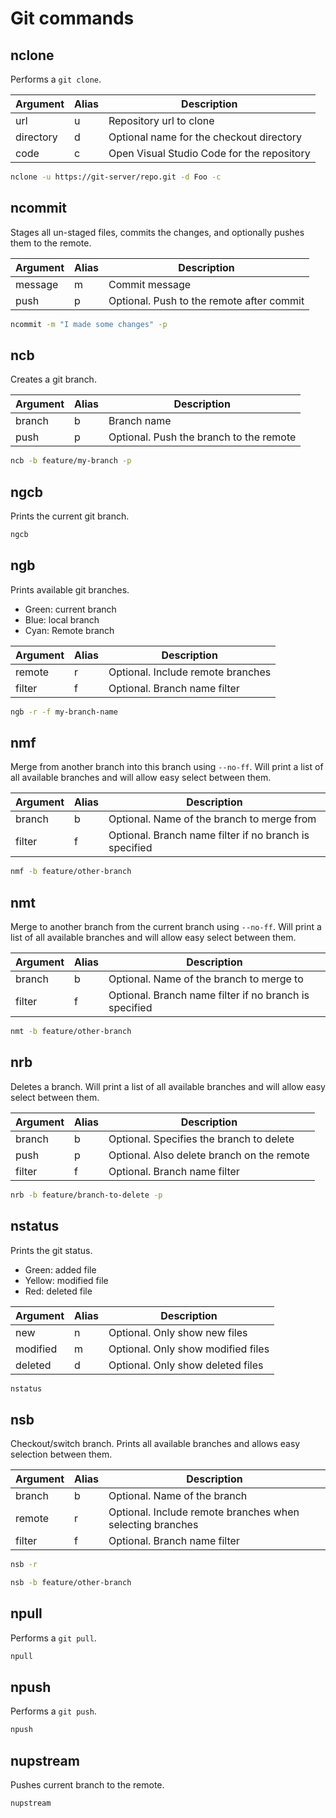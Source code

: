 # Git commands

## nclone
Performs a `git clone`.

| Argument  | Alias | Description |
| --------- | ----- | ----------- |
| url       | u     | Repository url to clone |
| directory | d     | Optional name for the checkout directory |
| code      | c     | Open Visual Studio Code for the repository |

```bash
nclone -u https://git-server/repo.git -d Foo -c
```

## ncommit
Stages all un-staged files, commits the changes, and optionally pushes them to the remote.

| Argument  | Alias | Description |
| --------- | ----- | ----------- |
| message   | m     | Commit message |
| push      | p     | Optional. Push to the remote after commit |

```bash
ncommit -m "I made some changes" -p
```

## ncb
Creates a git branch.

| Argument  | Alias | Description |
| --------- | ----- | ----------- |
| branch    | b     | Branch name |
| push      | p     | Optional. Push the branch to the remote |

```bash
ncb -b feature/my-branch -p
```

## ngcb
Prints the current git branch.

```bash
ngcb
```

## ngb
Prints available git branches.
- Green: current branch
- Blue: local branch
- Cyan: Remote branch

| Argument  | Alias | Description |
| --------- | ----- | ----------- |
| remote    | r     | Optional. Include remote branches |
| filter    | f     | Optional. Branch name filter |

```bash
ngb -r -f my-branch-name
```

## nmf
Merge from another branch into this branch using `--no-ff`. Will print a list of all available branches and will allow easy select between them.

| Argument  | Alias | Description |
| --------- | ----- | ----------- |
| branch    | b     | Optional. Name of the branch to merge from |
| filter    | f     | Optional. Branch name filter if no branch is specified |

```bash
nmf -b feature/other-branch
```

## nmt
Merge to another branch from the current branch using `--no-ff`. Will print a list of all available branches and will allow easy select between them.

| Argument  | Alias | Description |
| --------- | ----- | ----------- |
| branch    | b     | Optional. Name of the branch to merge to |
| filter    | f     | Optional. Branch name filter if no branch is specified |

```bash
nmt -b feature/other-branch
```

## nrb
Deletes a branch. Will print a list of all available branches and will allow easy select between them.

| Argument  | Alias | Description |
| --------- | ----- | ----------- |
| branch    | b     | Optional. Specifies the branch to delete |
| push      | p     | Optional. Also delete branch on the remote |
| filter    | f     | Optional. Branch name filter |

```bash
nrb -b feature/branch-to-delete -p
```

## nstatus
Prints the git status.
- Green: added file
- Yellow: modified file
- Red: deleted file

| Argument  | Alias | Description |
| --------- | ----- | ----------- |
| new       | n     | Optional. Only show new files |
| modified  | m     | Optional. Only show modified files |
| deleted   | d     | Optional. Only show deleted files |

```bash
nstatus
```

## nsb
Checkout/switch branch. Prints all available branches and allows easy selection between them.

| Argument  | Alias | Description |
| --------- | ----- | ----------- |
| branch    | b     | Optional. Name of the branch |
| remote    | r     | Optional. Include remote branches when selecting branches |
| filter    | f     | Optional. Branch name filter |

```bash
nsb -r

nsb -b feature/other-branch
```

## npull
Performs a `git pull`.

```bash
npull
```

## npush
Performs a `git push`. 

```bash
npush
```

## nupstream
Pushes current branch to the remote. 

```bash
nupstream
```
